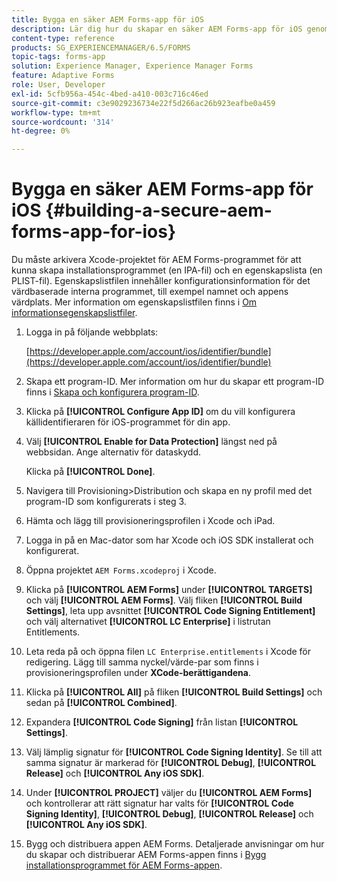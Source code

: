 ```yaml
---
title: Bygga en säker AEM Forms-app för iOS
description: Lär dig hur du skapar en säker AEM Forms-app för iOS genom att arkivera Xcode-projektet. Detta skapar en installationsfil (en .ipa-fil) och en egenskapslista (en .plist-fil).
content-type: reference
products: SG_EXPERIENCEMANAGER/6.5/FORMS
topic-tags: forms-app
solution: Experience Manager, Experience Manager Forms
feature: Adaptive Forms
role: User, Developer
exl-id: 5cfb956a-454c-4bed-a410-003c716c46ed
source-git-commit: c3e9029236734e22f5d266ac26b923eafbe0a459
workflow-type: tm+mt
source-wordcount: '314'
ht-degree: 0%

---
```


# Bygga en säker AEM Forms-app för iOS {#building-a-secure-aem-forms-app-for-ios}

Du måste arkivera Xcode-projektet för AEM Forms-programmet för att kunna skapa installationsprogrammet (en IPA-fil) och en egenskapslista (en PLIST-fil). Egenskapslistfilen innehåller konfigurationsinformation för det värdbaserade interna programmet, till exempel namnet och appens värdplats. Mer information om egenskapslistfilen finns i [Om informationsegenskapslistfiler](https://developer.apple.com/library/ios/#documentation/general/Reference/InfoPlistKeyReference/Articles/AboutInformationPropertyListFiles.html).

1. Logga in på följande webbplats:

   [https://developer.apple.com/account/ios/identifier/bundle](https://developer.apple.com/account/ios/identifier/bundle)

1. Skapa ett program-ID. Mer information om hur du skapar ett program-ID finns i [Skapa och konfigurera program-ID](https://developer.apple.com/library/ios/documentation/IDEs/Conceptual/AppDistributionGuide/MaintainingProfiles/MaintainingProfiles.html).
1. Klicka på **[!UICONTROL Configure App ID]** om du vill konfigurera källidentifieraren för iOS-programmet för din app.
1. Välj **[!UICONTROL Enable for Data Protection]** längst ned på webbsidan. Ange alternativ för dataskydd.

   Klicka på **[!UICONTROL Done]**.

1. Navigera till Provisioning>Distribution och skapa en ny profil med det program-ID som konfigurerats i steg 3.
1. Hämta och lägg till provisioneringsprofilen i Xcode och iPad.
1. Logga in på en Mac-dator som har Xcode och iOS SDK installerat och konfigurerat.
1. Öppna projektet `AEM Forms.xcodeproj` i Xcode.
1. Klicka på **[!UICONTROL AEM Forms]** under **[!UICONTROL TARGETS]** och välj **[!UICONTROL AEM Forms]**. Välj fliken **[!UICONTROL Build Settings]**, leta upp avsnittet **[!UICONTROL Code Signing Entitlement]** och välj alternativet **[!UICONTROL LC Enterprise]** i listrutan Entitlements.
1. Leta reda på och öppna filen `LC Enterprise.entitlements` i Xcode för redigering. Lägg till samma nyckel/värde-par som finns i provisioneringsprofilen under **XCode-berättigandena**.
1. Klicka på **[!UICONTROL All]** på fliken **[!UICONTROL Build Settings]** och sedan på **[!UICONTROL Combined]**.
1. Expandera **[!UICONTROL Code Signing]** från listan **[!UICONTROL Settings]**.
1. Välj lämplig signatur för **[!UICONTROL Code Signing Identity]**. Se till att samma signatur är markerad för **[!UICONTROL Debug]**, **[!UICONTROL Release]** och **[!UICONTROL Any iOS SDK]**.
1. Under **[!UICONTROL PROJECT]** väljer du **[!UICONTROL AEM Forms]** och kontrollerar att rätt signatur har valts för **[!UICONTROL Code Signing Identity]**, **[!UICONTROL Debug]**, **[!UICONTROL Release]** och **[!UICONTROL Any iOS SDK]**.
1. Bygg och distribuera appen AEM Forms. Detaljerade anvisningar om hur du skapar och distribuerar AEM Forms-appen finns i [Bygg installationsprogrammet för AEM Forms-appen](setup-xcode-project-build-installer.md#build-the-installer-for-the-mobile-workspace-app).
